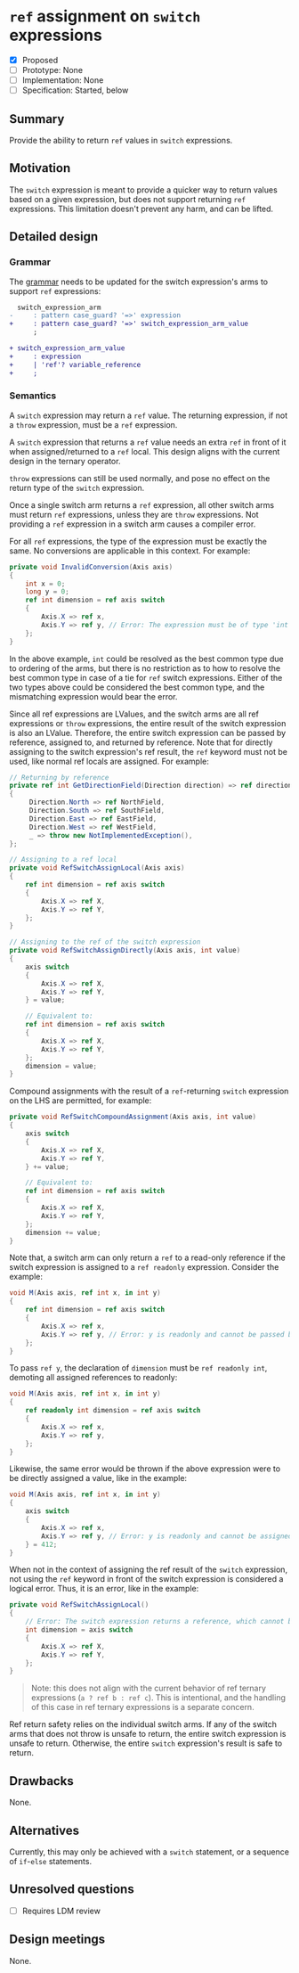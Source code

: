 # `ref` assignment on `switch` expressions

* [x] Proposed
* [ ] Prototype: None
* [ ] Implementation: None
* [ ] Specification: Started, below

## Summary
[summary]: #summary

Provide the ability to return `ref` values in `switch` expressions.

## Motivation
[motivation]: #motivation

The `switch` expression is meant to provide a quicker way to return values based on a given expression, but does not support returning `ref` expressions. This limitation doesn't prevent any harm, and can be lifted.

## Detailed design
[design]: #detailed-design

### Grammar
The [grammar](https://learn.microsoft.com/en-us/dotnet/csharp/language-reference/proposals/csharp-8.0/patterns#switch-expression) needs to be updated for the switch expression's arms to support `ref` expressions:

```diff
  switch_expression_arm
-     : pattern case_guard? '=>' expression
+     : pattern case_guard? '=>' switch_expression_arm_value
      ;

+ switch_expression_arm_value
+     : expression
+     | 'ref'? variable_reference
+     ;
```

### Semantics
A `switch` expression may return a `ref` value. The returning expression, if not a `throw` expression, must be a `ref` expression.

A `switch` expression that returns a `ref` value needs an extra `ref` in front of it when assigned/returned to a `ref` local. This design aligns with the current design in the ternary operator.

`throw` expressions can still be used normally, and pose no effect on the return type of the `switch` expression.

Once a single switch arm returns a `ref` expression, all other switch arms must return `ref` expressions, unless they are `throw` expressions. Not providing a `ref` expression in a switch arm causes a compiler error.

For all `ref` expressions, the type of the expression must be exactly the same. No conversions are applicable in this context. For example:

```csharp
private void InvalidConversion(Axis axis)
{
    int x = 0;
    long y = 0;
    ref int dimension = ref axis switch
    {
        Axis.X => ref x,
        Axis.Y => ref y, // Error: The expression must be of type 'int' to match the common ref type
    };
}
```

In the above example, `int` could be resolved as the best common type due to ordering of the arms, but there is no restriction as to how to resolve the best common type in case of a tie for `ref` switch expressions. Either of the two types above could be considered the best common type, and the mismatching expression would bear the error.

Since all ref expressions are LValues, and the switch arms are all ref expressions or `throw` expressions, the entire result of the switch expression is also an LValue. Therefore, the entire switch expression can be passed by reference, assigned to, and returned by reference. Note that for directly assigning to the switch expression's ref result, the `ref` keyword must not be used, like normal ref locals are assigned. For example:

```csharp
// Returning by reference
private ref int GetDirectionField(Direction direction) => ref direction switch
{
     Direction.North => ref NorthField,
     Direction.South => ref SouthField,
     Direction.East => ref EastField,
     Direction.West => ref WestField,
     _ => throw new NotImplementedException(),
};

// Assigning to a ref local
private void RefSwitchAssignLocal(Axis axis)
{
    ref int dimension = ref axis switch
    {
        Axis.X => ref X,
        Axis.Y => ref Y,
    };
}

// Assigning to the ref of the switch expression
private void RefSwitchAssignDirectly(Axis axis, int value)
{
    axis switch
    {
        Axis.X => ref X,
        Axis.Y => ref Y,
    } = value;

    // Equivalent to:
    ref int dimension = ref axis switch
    {
        Axis.X => ref X,
        Axis.Y => ref Y,
    };
    dimension = value;
}
```

Compound assignments with the result of a `ref`-returning `switch` expression on the LHS are permitted, for example:
```csharp
private void RefSwitchCompoundAssignment(Axis axis, int value)
{
    axis switch
    {
        Axis.X => ref X,
        Axis.Y => ref Y,
    } += value;

    // Equivalent to:
    ref int dimension = ref axis switch
    {
        Axis.X => ref X,
        Axis.Y => ref Y,
    };
    dimension += value;
}
```

Note that, a switch arm can only return a `ref` to a read-only reference if the switch expression is assigned to a `ref readonly` expression. Consider the example:
```csharp
void M(Axis axis, ref int x, in int y)
{
    ref int dimension = ref axis switch
    {
        Axis.X => ref x,
        Axis.Y => ref y, // Error: y is readonly and cannot be passed by reference to a non-readonly reference
    };
}
```

To pass `ref y`, the declaration of `dimension` must be `ref readonly int`, demoting all assigned references to readonly:
```csharp
void M(Axis axis, ref int x, in int y)
{
    ref readonly int dimension = ref axis switch
    {
        Axis.X => ref x,
        Axis.Y => ref y,
    };
}
```

Likewise, the same error would be thrown if the above expression were to be directly assigned a value, like in the example:
```csharp
void M(Axis axis, ref int x, in int y)
{
    axis switch
    {
        Axis.X => ref x,
        Axis.Y => ref y, // Error: y is readonly and cannot be assigned by reference
    } = 412;
}
```

When not in the context of assigning the ref result of the `switch` expression, not using the `ref` keyword in front of the switch expression is considered a logical error. Thus, it is an error, like in the example:
```csharp
private void RefSwitchAssignLocal()
{
    // Error: The switch expression returns a reference, which cannot be immediately discarded
    int dimension = axis switch
    {
        Axis.X => ref X,
        Axis.Y => ref Y,
    };
}
```

> Note: this does not align with the current behavior of ref ternary expressions (`a ? ref b : ref c`). This is intentional, and the handling of this case in ref ternary expressions is a separate concern.

Ref return safety relies on the individual switch arms. If any of the switch arms that does not throw is unsafe to return, the entire switch expression is unsafe to return. Otherwise, the entire `switch` expression's result is safe to return.

## Drawbacks
[drawbacks]: #drawbacks

None.

## Alternatives
[alternatives]: #alternatives

Currently, this may only be achieved with a `switch` statement, or a sequence of `if`-`else` statements.

## Unresolved questions
[unresolved]: #unresolved-questions

- [ ] Requires LDM review

## Design meetings
[meetings]: #design-meetings

None.
